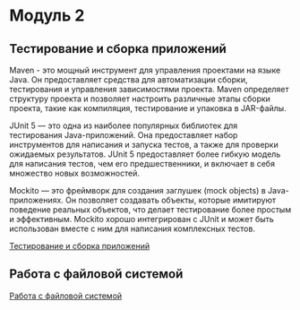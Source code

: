 # Модуль 2

## Тестирование и сборка приложений

Maven - это мощный инструмент для управления проектами на языке Java. Он предоставляет средства для автоматизации
сборки, тестирования и управления зависимостями проекта. Maven определяет структуру проекта и позволяет настроить
различные этапы сборки проекта, такие как компиляция, тестирование и упаковка в JAR-файлы.

JUnit 5 — это одна из наиболее популярных библиотек для тестирования Java-приложений. Она предоставляет набор
инструментов для написания и запуска тестов, а также для проверки ожидаемых результатов. JUnit 5 предоставляет более
гибкую модель для написания тестов, чем его предшественники, и включает в себя множество новых возможностей.

Mockito — это фреймворк для создания заглушек (mock objects) в Java-приложениях. Он позволяет создавать объекты, которые
имитируют поведение реальных объектов, что делает тестирование более простым и эффективным. Mockito хорошо интегрирован
с JUnit и может быть использован вместе с ним для написания комплексных тестов.

[Тестирование и сборка приложений](app-testing-and-building.md)

## Работа с файловой системой

[Работа с файловой системой](file-system.md)